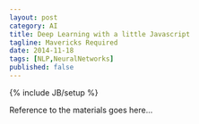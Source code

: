 ```yaml
---
layout: post
category: AI
title: Deep Learning with a little Javascript
tagline: Mavericks Required
date: 2014-11-18
tags: [NLP,NeuralNetworks]
published: false
---
```

{% include JB/setup %}


Reference to the materials goes here...

